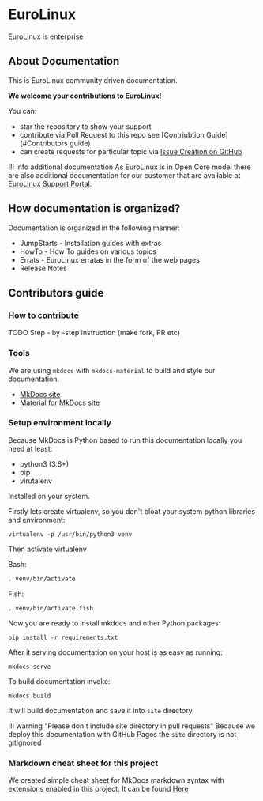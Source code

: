 # EuroLinux
EuroLinux is enterprise 


## About Documentation
This is EuroLinux community driven documentation.

**We welcome your contributions to EuroLinux!**

You can:

- star the repository to show your support
- contribute via Pull Request to this repo see [Contriubtion Guide](#Contributors guide)
- can create requests for particular topic via [Issue Creation on
   GitHub](https://github.com/EuroLinux/eurolinux-open-docs/issues/new/choose)



!!! info additional documentation
    As EuroLinux is in Open Core model there are also additional documentation for our customer that are available at [EuroLinux Support Portal](https://support.euro-linux.com).

## How documentation is organized?

Documentation is organized in the following manner:

- JumpStarts - Installation guides with extras
- HowTo - How To guides on various topics
- Errats - EuroLinux erratas in the form of the web pages
- Release Notes 
 
## Contributors guide
### How to contribute
TODO
 Step - by -step instruction (make fork, PR etc)


### Tools
We are using `mkdocs` with `mkdocs-material` to build and style our
documentation.

- [MkDocs site](https://mkdocs.readthedocs.io/en/stable/)
- [Material for MkDocs site](https://squidfunk.github.io/mkdocs-material/)


### Setup environment locally

Because MkDocs is Python based to run this documentation locally you need at
least:

- python3 (3.6+)
- pip
- virutalenv

Installed on your system.


Firstly lets create virtualenv, so you don't bloat your system python
libraries and environment:
```
virtualenv -p /usr/bin/python3 venv
```

Then activate virtualenv

Bash:
```bash
. venv/bin/activate
```

Fish:
```fish
. venv/bin/activate.fish
```

Now you are ready to install mkdocs and other Python packages:
```
pip install -r requirements.txt
```

After it serving documentation on your host is as easy as running:
```
mkdocs serve
```

To build documentation invoke:
```
mkdocs build
```

It will build documentation and save it into `site` directory

!!! warning "Please don't include site directory in pull requests"
    Because we deploy this documentation with GitHub Pages the `site` directory
    is not gitignored


### Markdown cheat sheet for this project
We created simple cheat sheet for MkDocs markdown syntax with extensions
enabled in this project. It can be found
[Here](HowTo/documentation-markdown.md)
